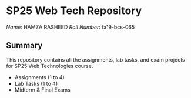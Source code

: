 # SP25 Web Tech Repository

*Name*: HAMZA RASHEED 
*Roll Number*: fa19-bcs-065

## Summary
This repository contains all the assignments, lab tasks, and exam projects for SP25 Web Technologies course.

- Assignments (1 to 4)
- Lab Tasks (1 to 4)
- Midterm & Final Exams